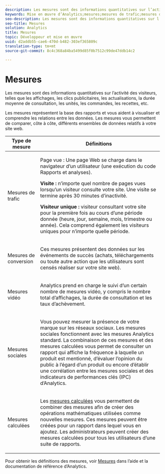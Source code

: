 ```yaml
---
description: Les mesures sont des informations quantitatives sur l’activité des visiteurs, telles que les affichages, les clics publicitaires, les actualisations, la durée moyenne de consultation, les unités, les commandes, les recettes, etc.
keywords: Mise en œuvre d’Analytics;mesures;mesures de trafic;mesures de conversion;mesures vidéo;mesures sociales;mesures calculées;page vue;visite;visiteur unique
seo-description: Les mesures sont des informations quantitatives sur l’activité des visiteurs, telles que les affichages, les clics publicitaires, les actualisations, la durée moyenne de consultation, les unités, les commandes, les recettes, etc.
seo-title: Mesures
solution: Analytics
title: Mesures
topic: Développeur et mise en œuvre
uuid: d2addb55-cae6-470d-b482-303ef365809c
translation-type: tm+mt
source-git-commit: 8c4c368a84ba5499d85f0b7512c99de47ddb14c2

---
```



# Mesures

Les mesures sont des informations quantitatives sur l’activité des visiteurs, telles que les affichages, les clics publicitaires, les actualisations, la durée moyenne de consultation, les unités, les commandes, les recettes, etc.

Les mesures représentent la base des rapports et vous aident à visualiser et comprendre les relations entre les données. Les mesures vous permettent de comparer, côte à côte, différents ensembles de données relatifs à votre site web.

<table id="table_2FA18126829241DE897CFCE9BAE9F4AD"> 
 <thead> 
  <tr> 
   <th colname="col1" class="entry"> Type de mesure </th> 
   <th colname="col2" class="entry"> Définitions </th> 
  </tr> 
 </thead>
 <tbody> 
  <tr> 
   <td colname="col1"> <p>Mesures de trafic </p> </td> 
   <td colname="col2"> <p> <b></b> Page vue : Une page Web se charge dans le navigateur d’un utilisateur (une exécution du code Rapports et analyses). </p> <p> <b>Visite :</b> n’importe quel nombre de pages vues lorsqu’un visiteur consulte votre site. Une visite se termine après 30 minutes d’inactivité. </p> <p> <b>Visiteur unique :</b> visiteur consultant votre site pour la première fois au cours d’une période donnée (heure, jour, semaine, mois, trimestre ou année). Cela comprend également les visiteurs uniques pour n’importe quelle période. </p> </td> 
  </tr> 
  <tr> 
   <td colname="col1"> <p>Mesures de conversion </p> </td> 
   <td colname="col2"> <p> Ces mesures présentent des données sur les événements de succès (achats, téléchargements ou toute autre action que les utilisateurs sont censés réaliser sur votre site web). </p> </td> 
  </tr> 
  <tr> 
   <td colname="col1"> <p>Mesures vidéo </p> </td> 
   <td colname="col2"> <p>Analytics prend en charge le suivi d’un certain nombre de mesures vidéo, y compris le nombre total d’affichages, la durée de consultation et les taux d’achèvement. </p> </td> 
  </tr> 
  <tr> 
   <td colname="col1"> <p>Mesures sociales </p> </td> 
   <td colname="col2"> <p> Vous pouvez mesurer la présence de votre marque sur les réseaux sociaux. Les mesures sociales fonctionnent avec les mesures Analytics standard. La combinaison de ces mesures et des mesures calculées vous permet de consulter un rapport qui affiche la fréquence à laquelle un produit est mentionné, d’évaluer l’opinion du public à l’égard d’un produit ou encore d’établir une corrélation entre les mesures sociales et des indicateurs de performances clés (IPC) d’Analytics. </p> </td> 
  </tr> 
  <tr> 
   <td colname="col1"> <p>Mesures calculées </p> </td> 
   <td colname="col2"> <p>Les <a href="https://marketing.adobe.com/resources/help/en_US/reference/calculated_metric.html">mesures calculées</a> vous permettent de combiner des mesures afin de créer des opérations mathématiques utilisées comme nouvelles mesures. Ces mesures peuvent être créées pour un rapport dans lequel vous en ajoutez. Les administrateurs peuvent créer des mesures calculées pour tous les utilisateurs d’une suite de rapports. </p> </td> 
  </tr> 
 </tbody> 
</table>

Pour obtenir les définitions des mesures, voir [Mesures](https://marketing.adobe.com/resources/help/en_US/reference/metrics.html) dans l’aide et la documentation de référence d’Analytics.
